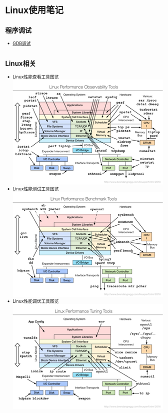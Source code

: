 # Linux使用笔记

## 程序调试

- [GDB调试](http://blog.jobbole.com/107759/)
  
  # 

## Linux相关

- Linux性能查看工具图览![Linux性能查看工具图览](./img/linux_observability_tools.png)
- Linux性能测试工具图览![测试工具](./img/linux_benchmarking_tools.png)
- Linux性能调优工具图览![调优工具](img/linux_tuning_tools.png)
